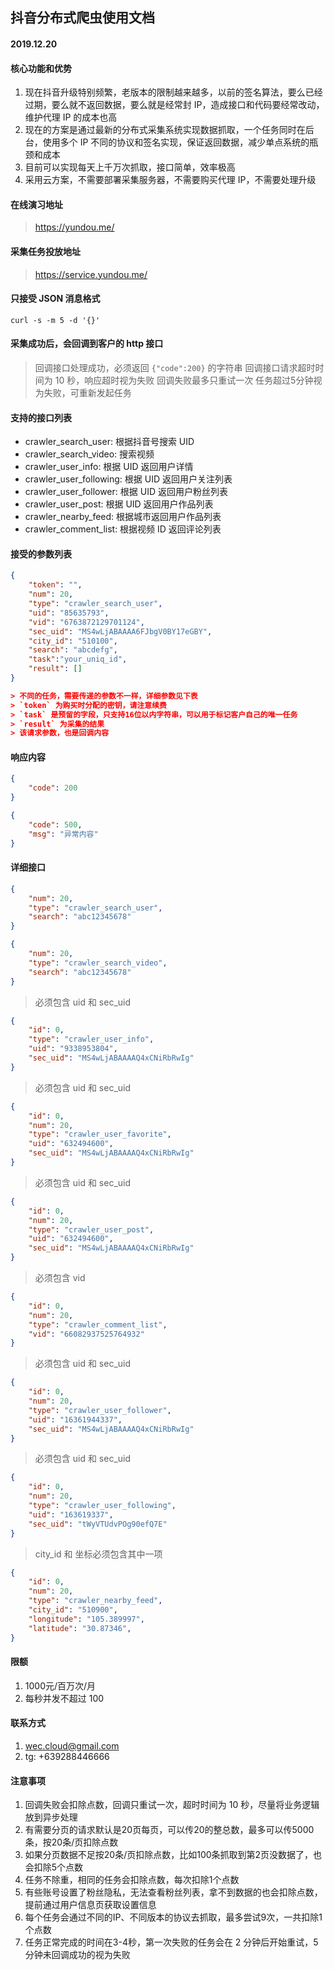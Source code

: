 ## 抖音分布式爬虫使用文档

#### 2019.12.20

#### 核心功能和优势

1. 现在抖音升级特别频繁，老版本的限制越来越多，以前的签名算法，要么已经过期，要么就不返回数据，要么就是经常封 IP，造成接口和代码要经常改动，维护代理 IP 的成本也高
2. 现在的方案是通过最新的分布式采集系统实现数据抓取，一个任务同时在后台，使用多个 IP 不同的协议和签名实现，保证返回数据，减少单点系统的瓶颈和成本
3. 目前可以实现每天上千万次抓取，接口简单，效率极高
4. 采用云方案，不需要部署采集服务器，不需要购买代理 IP，不需要处理升级

#### 在线演习地址

> https://yundou.me/

#### 采集任务投放地址

> https://service.yundou.me/

#### 只接受 JSON 消息格式

```shell
curl -s -m 5 -d '{}'
```

#### 采集成功后，会回调到客户的 http 接口

> 回调接口处理成功，必须返回 `{"code":200}` 的字符串
> 回调接口请求超时时间为 10 秒，响应超时视为失败
> 回调失败最多只重试一次
> 任务超过5分钟视为失败，可重新发起任务


#### 支持的接口列表

- crawler_search_user: 根据抖音号搜索 UID
- crawler_search_video: 搜索视频
- crawler_user_info: 根据 UID 返回用户详情
- crawler_user_following: 根据 UID 返回用户关注列表
- crawler_user_follower: 根据 UID 返回用户粉丝列表
- crawler_user_post: 根据 UID 返回用户作品列表
- crawler_nearby_feed: 根据城市返回用户作品列表
- crawler_comment_list: 根据视频 ID 返回评论列表

#### 接受的参数列表

```json
{
    "token": "",
    "num": 20,
    "type": "crawler_search_user",
    "uid": "85635793",
    "vid": "6763872129701124",
    "sec_uid": "MS4wLjABAAAA6FJbgV0BY17eGBY",
    "city_id": "510100",
    "search": "abcdefg",
    "task":"your_uniq_id",
    "result": []
}

> 不同的任务，需要传递的参数不一样，详细参数见下表
> `token` 为购买时分配的密钥，请注意续费
> `task` 是预留的字段，只支持16位以内字符串，可以用于标记客户自己的唯一任务
> `result` 为采集的结果
> 该请求参数，也是回调内容

```

#### 响应内容

>
```json
{
    "code": 200
}
```

```json
{
    "code": 500,
    "msg": "异常内容"
}
```

#### 详细接口

```json
{
    "num": 20,
    "type": "crawler_search_user",
    "search": "abc12345678"
}
```

```json
{
    "num": 20,
    "type": "crawler_search_video",
    "search": "abc12345678"
}
```

> 必须包含 uid 和 sec_uid

```json
{
    "id": 0,
    "type": "crawler_user_info",
    "uid": "9338953804",
    "sec_uid": "MS4wLjABAAAAQ4xCNiRbRwIg"
}
```

> 必须包含 uid 和 sec_uid

```json
{
    "id": 0,
    "num": 20,
    "type": "crawler_user_favorite",
    "uid": "632494600",
    "sec_uid": "MS4wLjABAAAAQ4xCNiRbRwIg"
}
```

> 必须包含 uid 和 sec_uid

```json
{
    "id": 0,
    "num": 20,
    "type": "crawler_user_post",
    "uid": "632494600",
    "sec_uid": "MS4wLjABAAAAQ4xCNiRbRwIg"
}
```

> 必须包含 vid

```json
{
    "id": 0,
    "num": 20,
    "type": "crawler_comment_list",
    "vid": "66082937525764932"
}
```

> 必须包含 uid 和 sec_uid

```json
{
    "id": 0,
    "num": 20,
    "type": "crawler_user_follower",
    "uid": "16361944337",
    "sec_uid": "MS4wLjABAAAAQ4xCNiRbRwIg"
}
```

> 必须包含 uid 和 sec_uid

```json
{
    "id": 0,
    "num": 20,
    "type": "crawler_user_following",
    "uid": "163619337",
    "sec_uid": "tWyVTUdvPOg90efQ7E"
}
```

> city_id 和 坐标必须包含其中一项

```json
{
    "id": 0,
    "num": 20,
    "type": "crawler_nearby_feed",
    "city_id": "510900",
    "longitude": "105.389997",
    "latitude": "30.87346",
}

```

#### 限额

1. 1000元/百万次/月
2. 每秒并发不超过 100

#### 联系方式

1. wec.cloud@gmail.com
2. tg: +639288446666

#### 注意事项

1. 回调失败会扣除点数，回调只重试一次，超时时间为 10 秒，尽量将业务逻辑放到异步处理
2. 有需要分页的请求默认是20页每页，可以传20的整总数，最多可以传5000条，按20条/页扣除点数
3. 如果分页数据不足按20条/页扣除点数，比如100条抓取到第2页没数据了，也会扣除5个点数
3. 任务不除重，相同的任务会扣除点数，每次扣除1个点数
4. 有些账号设置了粉丝隐私，无法查看粉丝列表，拿不到数据的也会扣除点数，提前通过用户信息页获取设置信息
5. 每个任务会通过不同的IP、不同版本的协议去抓取，最多尝试9次，一共扣除1个点数
6. 任务正常完成的时间在3-4秒，第一次失败的任务会在 2 分钟后开始重试，5分钟未回调成功的视为失败
